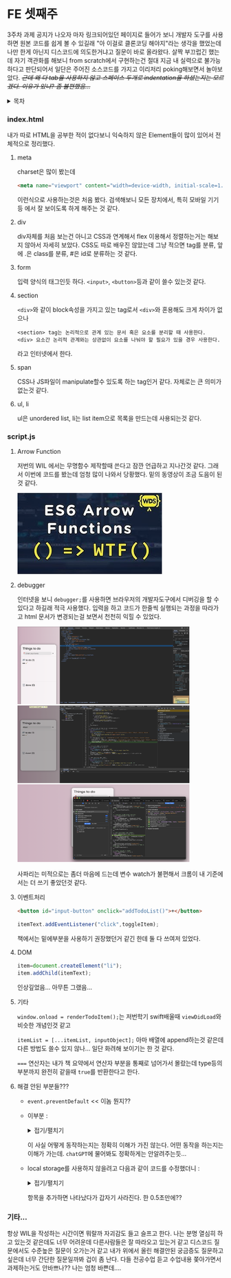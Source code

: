 # FE 셋째주

3주차 과제 공지가 나오자 마자 링크되어있던 페이지로 들어가 보니 개발자 도구를 사용하면 원본 코드를 쉽게 볼 수 있길래 "아 이걸로 클론코딩 해야지"라는 생각을 했었는데 나만 한게 아닌지 디스코드에 의도한거냐고 질문이 바로 올라왔다. 살짝 부끄럽긴 했는데 자기 객관화를 해보니 from scratch에서 구현하는건 절대 지금 내 실력으로 불가능하다고 판단되어서 일단은 주어진 소스코드를 가지고 이리저리 poking해보면서 놀아보았다. _~~근데 왜 다 tab을 사용하지 않고 스페이스 두개로 indentation을 하셨는지는 모르겠다. 이유가 있나? 좀 불편했음...~~_

<details><summary>목차</summary>

- **[index.html](#indexhtml)**
- **[script.js](#scriptjs)**
- **[기타...](#기타)**
</details>

### index.html

내가 따로 HTML을 공부한 적이 없다보니 익숙하지 않은 Element들이 많이 있어서 전체적으로 정리했다.

1. meta

	charset은 많이 봤는데 
	
	```html
	<meta name="viewport" content="width=device-width, initial-scale=1.0">
	```

	이런식으로 사용하는것은 처음 봤다. 검색해보니 모든 장치에서, 특히 모바일 기기등 에서 잘 보이도록 하게 해주는 것 같다.

2. div

	div자체를 처음 보는건 아니고 CSS과 연계해서 flex 이용해서 정렬하는거는 해보지 않아서 자세히 보았다. CSS도 따로 배우진 않았는데 그냥 적으면 tag를 분류, 앞에 .은 class를 분류, #은 id로 분류하는 것 같다.

3. form

	입력 양식의 태그인듯 하다. `<input>`, `<button>`등과 같이 쓸수 있는것 같다.

4. section

	`<div>`와 같이 block속성을 가지고 있는 tag로서 `<div>`와 혼용해도 크게 차이가 없으나
	```
	<section> tag는 논리적으로 관계 있는 문서 혹은 요소를 분리할 때 사용한다.
	<div> 요소간 논리적 관계와는 상관없이 요소를 나눠야 할 필요가 있을 경우 사용한다.
	```
	라고 인터넷에서 한다.

5. span

	CSS나 JS파일이 manipulate할수 있도록 하는 tag인거 같다. 자체로는 큰 의미가 없는것 같다.

6. ul, li

	ul은 unordered list, li는 list item으로 목록을 만드는데 사용되는것 같다.

### script.js

1. Arrow Function
	
	저번의 WIL 에서는 무명함수 제작할때 쓴다고 잠깐 언급하고 지나간것 같다. 그래서 이번에 코드를 봤는데 엄청 많이 나와서 당황했다. 밑의 동영상이 조금 도음이 된 것 같다.
	
	[![arrowfunc](https://raw.githubusercontent.com/heewonox/test1/main/arrowfunctions.jpg)](https://www.youtube.com/watch?v=h33Srr5J9nY)

2. debugger

	인터넷을 보니 `debugger;`를 사용하면 브라우저의 개발자도구에서 디버깅을 할 수 있다고 하길래 적극 사용했다. 입력을 하고 코드가 한줄씩 실행되는 과정을 따라가고 html 문서가 변경되는걸 보면서 천천히 익힐 수 있었다.

	<img src="https://raw.githubusercontent.com/heewonox/test1/main/debugger_chrome_html.png" width=400 height=180><img src="https://raw.githubusercontent.com/heewonox/test1/main/debugger_chrome2.png" width=400 height=180><img src="https://raw.githubusercontent.com/heewonox/test1/main/debugger_safari.png" width=400 height=180>

	사파리는 미적으로는 좀더 마음에 드는데 변수 watch가 불편해서 크롬이 내 기준에서는 더 쓰기 좋았던것 같다.

3. 이벤트처리
	
	```html
	<button id="input-button" onclick="addTodoList()">+</button>
	```

	```js
	itemText.addEventListener("click",toggleItem);
	```

	책에서는 밑에부분을 사용하기 권장했던거 같긴 한데 둘 다 쓰여저 있었다.

4. DOM

	```js
	item=document.createElement("li"); 
	item.addChild(itemText);
	```
	인상깊었음... 아무튼 그랬음...

5. 기타

	`window.onload = renderTodoItem();`는 저번학기 swift배울때 `viewDidLoad`와 비슷한 개념인것 같고

	`itemList = [...itemList, inputObject];` 아마 배열에 append하는것 같은데 다른 방법도 쓸수 있지 않나... 일단 화려해 보이기는 한 것 같다.

	`===` 연산자는 내가 책 요약에서 연산자 부분을 통째로 넘어가서 몰랐는데 type등의 부분까지 완전히 같을때 `true`를 반환한다고 한다.

6. 해결 안된 부분들???

	- `event.preventDefault` << 이놈 뭔지??
	- 이부분 : 
		<details><summary>접기/펼치기</summary>
		```js
		const itemObject = itemList.find(
		(inputObject) => inputObject.text === e.target.innerText
		);
		//중략
		const filteredList = itemList.filter(
		(inputObject) => inputObject.text !== e.target.parentNode.innerText.slice(0, -1)
		);
		//중략
		const todoCount = document.getElementById("todo-count");
		todoCount.innerText = `(${itemList.filter((item) => !item.isDone).length})`;
		const doneCount = document.getElementById("done-count");
		doneCount.innerText = `(${itemList.filter((item) => item.isDone).length})`;
		```
		</details>

		이 사실 어떻게 동작하는지는 정확히 이해가 가진 않는다. 어떤 동작을 하는지는 이해가 가는데. `chatGPT`에 물어봐도  정확하게는 안알려주는듯...

	- local storage를 사용하지 않을려고 다음과 같이 코드를 수정했더니 :
		<details><summary>접기/펼치기</summary>
		
		```js
		const renderTodoItem = () => {
			debugger;  
			//const savedTodo = localStorage.getItem("itemList");

  			const todoList = document.getElementById("todo-list");
  			const doneList = document.getElementById("done-list");

  			// 덮어쓰지 않도록 초기화
  			todoList.innerHTML = "";
  			doneList.innerHTML = "";

  			// 데이터가 존재하는지 확인
  			if (itemList) {
    			//itemList = JSON.parse(savedTodo);

    			//savedItem
				itemList.forEach((savedItem) => {
      				const item = document.createElement("li");

      				const itemText = document.createElement("span");
      				itemText.className = "item-text";
      				itemText.addEventListener("click", toggleItem);
      				itemText.innerText = savedItem.text;

      				const deleteButton = document.createElement("button");
      				deleteButton.className = "delete-button";
      				deleteButton.addEventListener("click", removeItem);
      				deleteButton.innerText = "❌";

      				item.appendChild(itemText);
      				item.appendChild(deleteButton);

      				if (!savedItem.isDone) {
        				todoList.appendChild(item);
        				// deleteButton.appendChild(todoList);
      				} else {
        				doneList.appendChild(item);
        				//deleteButton.appendChild(item);
      				}
    			});
  			}
  			countItem();
		};
		//물론 기타 다른 함수도 수정했다
		```
		
		</details>
		
		항목을 추가하면 나타났다가 갑자기 사라진다. 한 0.5초만에??

### 기타...

항상 WIL을 작성하는 시간이면 뭐랄까 자괴감도 들고 슬프고 한다. 나는 분명 열심히 하고 있는것 같은데도 너무 어려운데 다른사람들은 잘 따라오고 있는거 같고 디스코드 질문에서도 수준높은 질문이 오가는거 같고 내가 위에서 올린 해결안된 궁금증도 질문하고싶은데 너무 간단한 질문일까봐 겁이 좀 난다. 다들 전공수업 듣고 수업내용 쫒아가면서 과제하는거도 안바쁘나?? 나는 엄청 바쁜데....